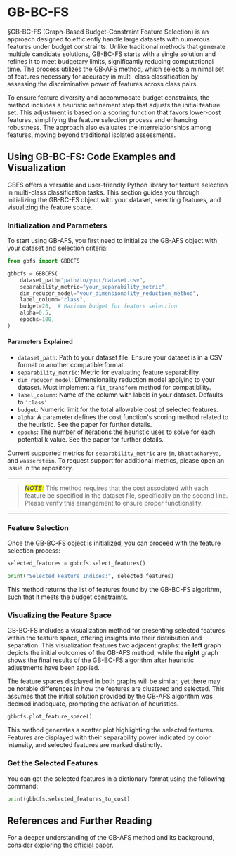 # GB-BC-FS

§GB-BC-FS (Graph-Based Budget-Constraint Feature Selection) is an approach designed to efficiently handle large datasets with numerous features under budget constraints. Unlike traditional methods that generate multiple candidate solutions, GB-BC-FS starts with a single solution and refines it to meet budgetary limits, significantly reducing computational time. The process utilizes the GB-AFS method, which selects a minimal set of features necessary for accuracy in multi-class classification by assessing the discriminative power of features across class pairs.

To ensure feature diversity and accommodate budget constraints, the method includes a heuristic refinement step that adjusts the initial feature set. This adjustment is based on a scoring function that favors lower-cost features, simplifying the feature selection process and enhancing robustness. The approach also evaluates the interrelationships among features, moving beyond traditional isolated assessments.

## Using GB-BC-FS: Code Examples and Visualization

GBFS offers a versatile and user-friendly Python library for feature selection in multi-class classification tasks. This section guides you through initializing the GB-BC-FS object with your dataset, selecting features, and visualizing the feature space.

### Initialization and Parameters

To start using GB-AFS, you first need to initialize the GB-AFS object with your dataset and selection criteria:


``` py title="main.py" linenums="1"
from gbfs import GBBCFS

gbbcfs = GBBCFS(
    dataset_path="path/to/your/dataset.csv",
    separability_metric="your_separability_metric",
    dim_reducer_model="your_dimensionality_reduction_method",
    label_column="class",
    budget=20,  # Maximum budget for feature selection
    alpha=0.5,
    epochs=100,
)
```

#### Parameters Explained

- `dataset_path`: Path to your dataset file. Ensure your dataset is in a CSV format or another compatible format.
- `separability_metric`: Metric for evaluating feature separability. 
- `dim_reducer_model`: Dimensionality reduction model applying to your dataset. Must implement a `fit_transform` method for compatibility.
- `label_column`: Name of the column with labels in your dataset. Defaults to `'class'`.
- `budget`: Numeric limit for the total allowable cost of selected features.
- `alpha`: A parameter defines the cost function's scoring method related to the heuristic. See the paper for further details.
- `epochs`: The number of iterations the heuristic uses to solve for each potential k value. See the paper for further details.

Current supported metrics for `separability_metric` are `jm`, `bhattacharyya`, and `wasserstein`. To request support for additional metrics, please open an issue in the repository.

___
> <span style="background-color: yellow;">**_NOTE:_**</span> This method requires that the cost associated with each feature be specified in the dataset file, specifically on the second line. Please verify this arrangement to ensure proper functionality.
___

### Feature Selection
Once the GB-BC-FS object is initialized, you can proceed with the feature selection process:

``` py title="main.py" linenums="1"
selected_features = gbbcfs.select_features()

print("Selected Feature Indices:", selected_features)
```
This method returns the list of features found by the GB-BC-FS algorithm, such that it meets the budget constraints.
### Visualizing the Feature Space
GB-BC-FS includes a visualization method for presenting selected features within the feature space, offering insights into their distribution and separation. This visualization features two adjacent graphs: the **left** graph depicts the initial outcomes of the GB-AFS method, while the **right** graph shows the final results of the GB-BC-FS algorithm after heuristic adjustments have been applied.

The feature spaces displayed in both graphs will be similar, yet there may be notable differences in how the features are clustered and selected. This assumes that the initial solution provided by the GB-AFS algorithm was deemed inadequate, prompting the activation of heuristics.
``` py title="main.py" linenums="1"
gbbcfs.plot_feature_space()
```

This method generates a scatter plot highlighting the selected features. Features are displayed with their separability power indicated by color intensity, and selected features are marked distinctly.

### Get the Selected Features
You can get the selected features in a dictionary format using the following command:
``` py title="main.py" linenums="1"
print(gbbcfs.selected_features_to_cost)
```

## References and Further Reading

For a deeper understanding of the GB-AFS method and its background, consider exploring the [official paper](./gb_afs.md).